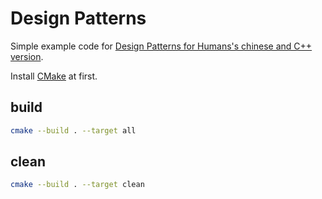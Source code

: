 # Design Patterns

Simple example code for [Design Patterns for Humans's chinese and C++ version](https://pushmind.org/dev/design-patterns-for-humans/).

Install [CMake](https://cmake.org/) at first.

## build

```sh
cmake --build . --target all
```

## clean

```sh
cmake --build . --target clean
```
